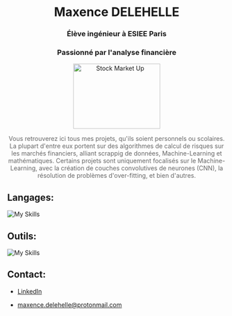 <h1 align="center">Maxence DELEHELLE</h1>
<h3 align="center">Élève ingénieur à ESIEE Paris</h3>

<h3 align="center">Passionné par l'analyse financière</h3>

<p align="center">
    <img src="https://media3.giphy.com/media/v1.Y2lkPTc5MGI3NjExZnZzaG52NGVnZzhudTJiOWUybGR1eHA5NTNjanl2dWR6ZjIzMGpxaCZlcD12MV9pbnRlcm5hbF9naWZfYnlfaWQmY3Q9Zw/WDE4UjuhQSWh0GiHQZ/giphy.gif"
         alt="Stock Market Up" width="200" height="150"/>
</p>

<p align="center" style="font-size: 14px; color: #666;">
    Vous retrouverez ici tous mes projets, qu'ils soient personnels ou scolaires. La plupart d'entre eux portent sur des algorithmes de calcul de risques sur
    les marchés financiers, alliant scrappig de données, Machine-Learning et mathématiques. Certains projets sont uniquement focalisés sur le Machine-Learning, avec
    la création de couches convolutives de neurones (CNN), la résolution de problèmes d'over-fitting, et bien d'autres.
</p>

## Langages:

![My Skills](https://skillicons.dev/icons?i=cpp,c,py,ocaml,mysql,matlab,rust)

## Outils:

![My Skills](https://skillicons.dev/icons?i=vscode,visualstudio,kali,github,sklearn,tensorflow,linux,ubuntu&perline=5)


 ## Contact:

 - <a href="https://www.linkedin.com/in/maxence-delehelle-66a205327">LinkedIn</a><br>

 - maxence.delehelle@protonmail.com
